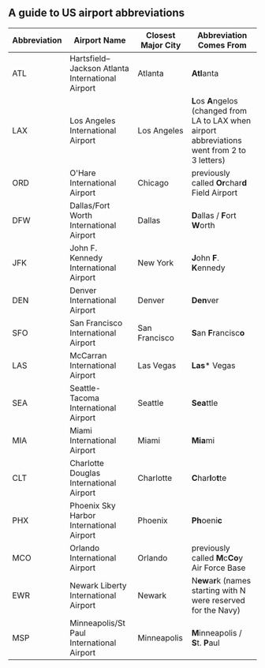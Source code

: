 ## A guide to US airport abbreviations
|Abbreviation | Airport Name                                       | Closest Major City   | Abbreviation Comes From                                                                          |
|-------------|----------------------------------------------------|----------------------|--------------------------------------------------------------------------------------------------|
|ATL          | Hartsfield–Jackson Atlanta International Airport   | Atlanta              | **Atl**anta                                                                                      |
|LAX          | Los Angeles International Airport                  | Los Angeles          | **L**os **A**ngelos (changed from LA to LAX when airport abbreviations went from 2 to 3 letters) |
|ORD          | O'Hare International Airport                       | Chicago              | previously called **Or**char**d** Field Airport                                                  |
|DFW          | Dallas/Fort Worth International Airport            | Dallas               | **D**allas / **F**ort **W**orth                                                                  |
|JFK          | John F. Kennedy International Airport              | New York             | **J**ohn **F**. **K**ennedy                                                                      |
|DEN          | Denver International Airport                       | Denver               | **Den**ver                                                                                       |
|SFO          | San Francisco International Airport                | San Francisco        | **S**an **F**rancisc**o**                                                                        |
|LAS          | McCarran International Airport                     | Las Vegas            | **Las*** Vegas                                                                                   |
|SEA          | Seattle-Tacoma International Airport               | Seattle              | **Sea**ttle                                                                                      |
|MIA          | Miami International Airport                        | Miami                | **Mia**mi                                                                                        |
|CLT          | Charlotte Douglas International Airport            | Charlotte            | **C**har**l**o**t**te                                                                            |
|PHX          | Phoenix Sky Harbor International Airport           | Phoenix              | **Ph**oeni**c**                                                                                  |
|MCO          | Orlando International Airport                      | Orlando              | previously called **M**c**Co**y Air Force Base                                                   |
|EWR          | Newark Liberty International Airport               | Newark               | N**ew**a**r**k (names starting with N were reserved for the Navy)                                |
|MSP          | Minneapolis/St Paul International Airport          | Minneapolis          | **M**inneapolis / **S**t. **P**aul                                                               |

